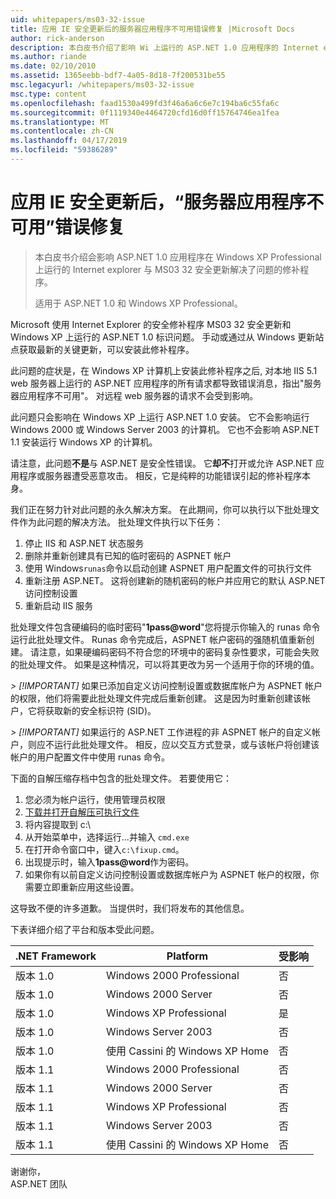 ```yaml
---
uid: whitepapers/ms03-32-issue
title: 应用 IE 安全更新后的服务器应用程序不可用错误修复 |Microsoft Docs
author: rick-anderson
description: 本白皮书介绍了影响 Wi 上运行的 ASP.NET 1.0 应用程序的 Internet explorer 与 MS03 32 安全更新解决了问题的修补程序...
ms.author: riande
ms.date: 02/10/2010
ms.assetid: 1365eebb-bdf7-4a05-8d18-7f200531be55
msc.legacyurl: /whitepapers/ms03-32-issue
msc.type: content
ms.openlocfilehash: faad1530a499fd3f46a6a6c6e7c194ba6c55fa6c
ms.sourcegitcommit: 0f1119340e4464720cfd16d0ff15764746ea1fea
ms.translationtype: MT
ms.contentlocale: zh-CN
ms.lasthandoff: 04/17/2019
ms.locfileid: "59386289"
---
```

# <a name="fix-for-server-application-unavailable-error-after-applying-security-update-for-ie"></a>应用 IE 安全更新后，“服务器应用程序不可用”错误修复

> 本白皮书介绍会影响 ASP.NET 1.0 应用程序在 Windows XP Professional 上运行的 Internet explorer 与 MS03 32 安全更新解决了问题的修补程序。
> 
> 适用于 ASP.NET 1.0 和 Windows XP Professional。


Microsoft 使用 Internet Explorer 的安全修补程序 MS03 32 安全更新和 Windows XP 上运行的 ASP.NET 1.0 标识问题。 手动或通过从 Windows 更新站点获取最新的关键更新，可以安装此修补程序。

此问题的症状是，在 Windows XP 计算机上安装此修补程序之后, 对本地 IIS 5.1 web 服务器上运行的 ASP.NET 应用程序的所有请求都导致错误消息，指出"服务器应用程序不可用"。 对远程 web 服务器的请求不会受到影响。

此问题只会影响在 Windows XP 上运行 ASP.NET 1.0 安装。 它不会影响运行 Windows 2000 或 Windows Server 2003 的计算机。 它也不会影响 ASP.NET 1.1 安装运行 Windows XP 的计算机。

请注意，此问题**不是**与 ASP.NET 是安全性错误。 它**却不**打开或允许 ASP.NET 应用程序或服务器遭受恶意攻击。 相反，它是纯粹的功能错误引起的修补程序本身。

我们正在努力针对此问题的永久解决方案。 在此期间，你可以执行以下批处理文件作为此问题的解决方法。 批处理文件执行以下任务：

1. 停止 IIS 和 ASP.NET 状态服务
2. 删除并重新创建具有已知的临时密码的 ASPNET 帐户
3. 使用 Windows`runas`命令以启动创建 ASPNET 用户配置文件的可执行文件
4. 重新注册 ASP.NET。 这将创建新的随机密码的帐户并应用它的默认 ASP.NET 访问控制设置
5. 重新启动 IIS 服务

批处理文件包含硬编码的临时密码"<strong>1pass\@word</strong>"您将提示你输入的 runas 命令运行此批处理文件。 Runas 命令完成后，ASPNET 帐户密码的强随机值重新创建。 请注意，如果硬编码密码不符合您的环境中的密码复杂性要求，可能会失败的批处理文件。 如果是这种情况，可以将其更改为另一个适用于你的环境的值。

*> [!IMPORTANT]* 如果已添加自定义访问控制设置或数据库帐户为 ASPNET 帐户的权限，他们将需要此批处理文件完成后重新创建。 这是因为时重新创建该帐户，它将获取新的安全标识符 (SID)。

*> [!IMPORTANT]* 如果运行的 ASP.NET 工作进程的非 ASPNET 帐户的自定义帐户，则应不运行此批处理文件。 相反，应以交互方式登录，或与该帐户将创建该帐户的用户配置文件中使用 runas 命令。

下面的自解压缩存档中包含的批处理文件。 若要使用它：

1. 您必须为帐户运行，使用管理员权限
2. [下载并打开自解压可执行文件](ms03-32-issue/_static/fixup1.exe)
3. 将内容提取到 c:\
4. 从开始菜单中，选择运行...并输入 `cmd.exe`
5. 在打开命令窗口中，键入`c:\fixup.cmd`。
6. 出现提示时，输入<strong>1pass\@word</strong>作为密码。
7. 如果你有以前自定义访问控制设置或数据库帐户为 ASPNET 帐户的权限，你需要立即重新应用这些设置。

这导致不便的许多道歉。 当提供时，我们将发布的其他信息。

下表详细介绍了平台和版本受此问题。

| .NET Framework | Platform | 受影响 |
| --- | --- | --- |
| 版本 1.0 | Windows 2000 Professional | 否 |
| 版本 1.0 | Windows 2000 Server | 否 |
| 版本 1.0 | Windows XP Professional | 是 |
| 版本 1.0 | Windows Server 2003 | 否 |
| 版本 1.0 | 使用 Cassini 的 Windows XP Home | 否 |
| 版本 1.1 | Windows 2000 Professional | 否 |
| 版本 1.1 | Windows 2000 Server | 否 |
| 版本 1.1 | Windows XP Professional | 否 |
| 版本 1.1 | Windows Server 2003 | 否 |
| 版本 1.1 | 使用 Cassini 的 Windows XP Home | 否 |

谢谢你，   
 ASP.NET 团队

